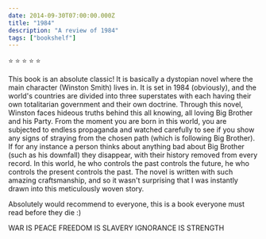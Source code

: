 ```yaml
---    
date: 2014-09-30T07:00:00.000Z
title: "1984"
description: "A review of 1984"
tags: ["bookshelf"]
---   
```

⭐ ⭐ ⭐ ⭐ ⭐ 

This book is an absolute classic! 
It is basically a dystopian novel where the main character (Winston Smith) lives in. It is set in 1984 (obviously), and the world's countries are divided into three superstates with each having their own totalitarian government and their own doctrine. Through this novel, Winston faces hideous truths behind this all knowing, all loving Big Brother and his Party. From the moment you are born in this world, you are subjected to endless propaganda and watched carefully to see if you show any signs of straying from the chosen path (which is following Big Brother). If for any instance a person thinks about anything bad about Big Brother (such as his downfall) they disappear, with their history removed from every record. In this world, he who controls the past controls the future, he who controls the present controls the past. The novel is written with such amazing craftsmanship, and so it wasn't surprising that I was instantly drawn into this meticulously woven story. 

Absolutely would recommend to everyone, this is a book everyone must read before they die :) 

WAR IS PEACE
FREEDOM IS SLAVERY
IGNORANCE IS STRENGTH